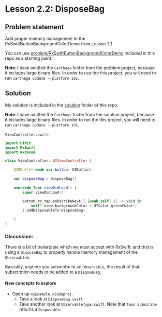 # Lesson 2.2: DisposeBag

## Problem statement

Add proper memory management to the RxSwiftButtonBackgroundColorDemo from Lesson 2.1.

You can use [problem/RxSwiftButtonBackgroundColorDemo](problem/RxSwiftButtonBackgroundColorDemo) included in this repo as a starting point.

**Note**: I have omitted the `Carthage` folder from the problem project, because it includes large binary files.  In order to use the this project, you will need to run `carthage update --platform iOS`.

## Solution

My solution is included in the [solution](solution) folder of this repo.

**Note**: I have omitted the `Carthage` folder from the solution project, because it includes large binary files.  In order to run the this project, you will need to run `carthage update --platform iOS`.

`ViewController.swift`:

```swift
import UIKit
import RxSwift
import RxCocoa

class ViewController: UIViewController {

    @IBOutlet weak var button: UIButton!
    
    var disposeBag = DisposeBag()
    
    override func viewDidLoad() {
        super.viewDidLoad()
        
        button.rx_tap.subscribeNext { [weak self] () -> Void in
            self?.view.backgroundColor = UIColor.greenColor()
        }.addDisposableTo(disposeBag)
        
    }
}
```

### Discussion:

There is a bit of boilerplate which we must accept with RxSwift, and that is using a `DisposeBag` to properly handle memory management of the `Observable`s.

Basically, anytime you subscribe to an `Observable`, the result of that subscription needs to be added to a `DisposeBag`.

#### New concepts to explore

* Open up `RxExample.xcodeproj`.
  * Take a look at `DisposeBag.swift`
  * Take another look at `ObservableType.swift`.  Note that `func subscribe` returns a `Disposable`.
